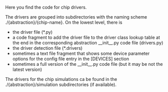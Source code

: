 
Here you find the code for chip drivers.

The drivers are grouped into subdirectories with the naming scheme ./{abstraction}/{chip-name}. On the lowest level, there is 
- the driver file (*.py)
- a code fragment to add the driver file to the driver class lookup table at 
the end in the corresponding abstraction \_\_init\_\_.py code file (drivers.py)
- the driver detection file (*.drivers)
- sometimes a text file fragment that shows some device parameter options for the config file entry in the [DEVICES] section
- sometimes a full version of the \_\_init\_\_.py code file (but it may be not the latest version)

The drivers for the chip simulations ca be found in the ./{abstraction}/simulation subdirectories (if available).
